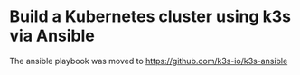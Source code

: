 # Build a Kubernetes cluster using k3s via Ansible

The ansible playbook was moved to https://github.com/k3s-io/k3s-ansible
